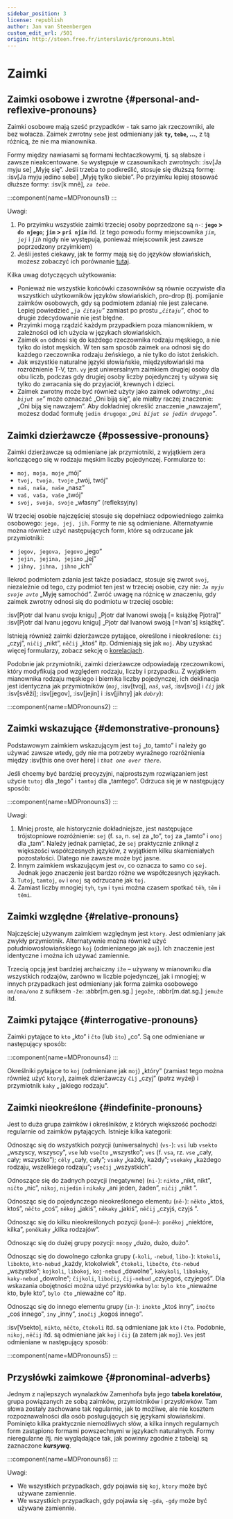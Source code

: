 ```yaml
---
sidebar_position: 3
license: republish
author: Jan van Steenbergen
custom_edit_url: /501
origin: http://steen.free.fr/interslavic/pronouns.html
---
```


# Zaimki

## Zaimki osobowe i zwrotne \{#personal-and-reflexive-pronouns}

Zaimki osobowe mają sześć przypadków - tak samo jak rzeczowniki, ale bez wołacza. Zaimek zwrotny `sebe` jest odmieniany jak **`ty`, `tebe`, ...**, z tą różnicą, że nie ma mianownika.

Formy między nawiasami są formami łechtaczkowymi, tj. są słabsze i zawsze nieakcentowane. `Se` występuje w czasownikach zwrotnych: :isv[Ja myju se] „Myję się”. Jeśli trzeba to podkreślić, stosuje się dłuższą formę: :isv[Ja myju jedino sebe] „Myję tylko siebie”. Po przyimku lepiej stosować dłuższe formy: :isv[k mně], _`za tebe`_.

:::component{name=MDPronouns1}
:::

Uwagi:

1. Po przyimku wszystkie zaimki trzeciej osoby poprzedzone są `n-`: **`jego` > `do njego`**; **`jim` > `pri njim`** itd. (z tego powodu formy miejscownika _`jim`_, _`jej`_ i _`jih`_ nigdy nie występują, ponieważ miejscownik jest zawsze poprzedzony przyimkiem)
2. Jeśli jesteś ciekawy, jak te formy mają się do języków słowiańskich, możesz zobaczyć ich porównanie [tutaj][1].

Kilka uwag dotyczących użytkowania:

- Ponieważ nie wszystkie końcówki czasowników są równie oczywiste dla wszystkich użytkowników języków słowiańskich, pro-drop (tj. pomijanie zaimków osobowych, gdy są podmiotem zdania) nie jest zalecane. Lepiej powiedzieć _„`ja čitaju`”_ zamiast po prostu _„`čitaju`”_, choć to drugie zdecydowanie nie jest błędne.
- Przyimki mogą rządzić każdym przypadkiem poza mianownikiem, w zależności od ich użycia w językach słowiańskich.
- Zaimek `on` odnosi się do każdego rzeczownika rodzaju męskiego, a nie tylko do istot męskich. W ten sam sposób zaimek `ona` odnosi się do każdego rzeczownika rodzaju żeńskiego, a nie tylko do istot żeńskich.
- Jak wszystkie naturalne języki słowiańskie, międzysłowiański ma rozróżnienie T-V, tzn. `vy` jest uniwersalnym zaimkiem drugiej osoby dla obu liczb, podczas gdy drugiej osoby liczby pojedynczej `ty` używa się tylko do zwracania się do przyjaciół, krewnych i dzieci.
- Zaimek zwrotny może być również użyty jako zaimek odwrotny: _„`Oni bijut se`”_ może oznaczać „Oni biją się”, ale miałby raczej znaczenie: „Oni biją się nawzajem”. Aby dokładniej określić znaczenie „nawzajem”, możesz dodać formułę `jedin drugogo`: _„`Oni bijut se jedin drugogo`”_.

## Zaimki dzierżawcze \{#possessive-pronouns}

Zaimki dzierżawcze są odmieniane jak przymiotniki, z wyjątkiem zera kończącego się w rodzaju męskim liczby pojedynczej. Formularze to:

- `moj, moja, moje` „mój”
- `tvoj, tvoja, tvoje` „twój, twój”
- `naš, naša, naše` „nasz”
- `vaš, vaša, vaše` „twój”
- `svoj, svoja, svoje` „własny” (refleksyjny)

W trzeciej osobie najczęściej stosuje się dopełniacz odpowiedniego zaimka osobowego: `jego, jej, jih`. Formy te nie są odmieniane. Alternatywnie można również użyć następujących form, które są odrzucane jak przymiotniki:

- `jegov, jegova, jegovo` „jego”
- `jejin, jejina, jejino` „jej”
- `jihny, jihna, jihno` „ich”

Ilekroć podmiotem zdania jest także posiadacz, stosuje się zwrot `svoj`, niezależnie od tego, czy podmiot ten jest w trzeciej osobie, czy nie: _`Ja myju svoje avto`_ „Myję samochód”. Zwróć uwagę na różnicę w znaczeniu, gdy zaimek zwrotny odnosi się do podmiotu w trzeciej osobie:

:isv[Pjotr dal Ivanu svoju knigu] „Pjotr ​​dał Ivanowi swoją \[= książkę Pjotra]”
:isv[Pjotr dal Ivanu jegovu knigu] „Pjotr ​​dał Ivanowi swoją \[=Ivan's] książkę”.

Istnieją również zaimki dzierżawcze pytające, określone i nieokreślone: ​​`čij` „czyj”, `ničij` „nikt”, `něčij` „ktoś” itp. Odmieniają się jak `moj`. Aby uzyskać więcej formularzy, zobacz sekcję o [korelacjach][2].

Podobnie jak przymiotniki, zaimki dzierżawcze odpowiadają rzeczownikowi, który modyfikują pod względem rodzaju, liczby i przypadku. Z wyjątkiem mianownika rodzaju męskiego i biernika liczby pojedynczej, ich deklinacja jest identyczna jak przymiotników (_`moj`_, :isv[tvoj], _`naš`_, _`vaš`_, :isv[svoj] i _`čij`_ jak :isv[svěži]; :isv[jegov], :isv[jejin] i :isv[jihny] jak _`dobry`_):

:::component{name=MDPronouns2}
:::

## Zaimki wskazujące \{#demonstrative-pronouns}

Podstawowym zaimkiem wskazującym jest `toj` „to, tamto” i należy go używać zawsze wtedy, gdy nie ma potrzeby wyraźnego rozróżnienia między :isv[this one over here] i _`that one over there`_.

Jeśli chcemy być bardziej precyzyjni, najprostszym rozwiązaniem jest użycie `tutoj` dla „tego” i `tamtoj` dla „tamtego”. Odrzuca się je w następujący sposób:

:::component{name=MDPronouns3}
:::

Uwagi:

1. Mniej proste, ale historycznie dokładniejsze, jest następujące trójstopniowe rozróżnienie: `sej` (f. `sa`, n. `se`) za „to”, `toj` za „tamto” i `onoj` dla „tam”. Należy jednak pamiętać, że `sej` praktycznie zniknął z większości współczesnych języków, z wyjątkiem kilku skamieniałych pozostałości. Dlatego nie zawsze może być jasne.
2. Innym zaimkiem wskazującym jest `ov`, co oznacza to samo co `sej`. Jednak jego znaczenie jest bardzo różne we współczesnych językach.
3. `Tutoj`, `tamtoj`, `ov` i `onoj` są odrzucane jak `toj`.
4. Zamiast liczby mnogiej `tyh`, `tym` i `tymi` można czasem spotkać `těh`, `těm` i `těmi`.

## Zaimki względne \{#relative-pronouns}

Najczęściej używanym zaimkiem względnym jest `ktory`. Jest odmieniany jak zwykły przymiotnik. Alternatywnie można również użyć południowosłowiańskiego `koj` (odmienianego jak `moj`). Ich znaczenie jest identyczne i można ich używać zamiennie.

Trzecią opcją jest bardziej archaiczny `iže` – używany w mianowniku dla wszystkich rodzajów, zarówno w liczbie pojedynczej, jak i mnogiej; w innych przypadkach jest odmieniany jak forma zaimka osobowego `on/ona/ono` z sufiksem `-že`: :abbr[m.gen.sg.] `jegože`, :abbr[m.dat.sg.] `jemuže` itd.

## Zaimki pytające \{#interrogative-pronouns}

Zaimki pytające to `kto` „kto” i `čto` (lub `što`) „co”. Są one odmieniane w następujący sposób:

:::component{name=MDPronouns4}
:::

Określniki pytające to `koj` (odmieniane jak `moj`) „który” (zamiast tego można również użyć `ktory`), zaimek dzierżawczy `čij` „czyj” (patrz wyżej) i przymiotnik `kaky` „ jakiego rodzaju".

## Zaimki nieokreślone \{#indefinite-pronouns}

Jest to duża grupa zaimków i określników, z których większość pochodzi regularnie od zaimków pytających. Istnieje kilka kategorii:

Odnosząc się do wszystkich pozycji (uniwersalnych) (`vs-`): `vsi` lub `vsekto` „wszyscy, wszyscy”, `vse` lub `vsečto` „wszystko”; `ves` (f. `vsa`, rz. `vse` „cały, cały; wszystko”); `cěly` „cały, cały”; `vsaky` „każdy, każdy”; `vsekaky` „każdego rodzaju, wszelkiego rodzaju”; `vsečij` „wszystkich”.

Odnoszące się do żadnych pozycji (negatywne) (`ni-`): `nikto` „nikt, nikt”, `ničto` „nic”, `nikoj`, `nijedin` i `nikaky` „ani jeden, żaden”, `ničij` „nikt ”.

Odnosząc się do pojedynczego nieokreślonego elementu (`ně-`): `někto` „ktoś, ktoś”, `něčto` „coś”, `někoj` „jakiś”, `někaky` „jakiś”, `něčij` „czyjś, czyjś ”.

Odnosząc się do kilku nieokreślonych pozycji (`poně–`): `poněkoj` „niektóre, kilka”, `poněkaky` „kilka rodzajów”.

Odnosząc się do dużej grupy pozycji: `mnogy` „dużo, dużo, dużo”.

Odnosząc się do dowolnego członka grupy (`-koli`, `-nebud`, `libo-`): `ktokoli`, `libokto`, `kto-nebud` „każdy, ktokolwiek”, `čtokoli`, `libočto`, `čto-nebud` „wszystko”; `kojkoli`, `libokoj`, `koj-nebud` „dowolne”, `kakykoli`, `libokaky`, `kaky-nebud` „dowolne”; `čijkoli`, `libočij`, `čij-nebud` „czyjegoś, czyjegoś”. Dla wskazania obojętności można użyć przysłówka `bylo`: `bylo kto` „nieważne kto, byle kto”, `bylo čto` „nieważne co” itp.

Odnosząc się do innego elementu grupy (`in-`): `inokto` „ktoś inny”, `inočto` „coś innego”, `iny` „inny”, `inočij` „kogoś innego”.

:isv[Vsekto], `nikto`, `něčto`, `čtokoli` itd. są odmieniane jak `kto` i `čto`. Podobnie, `nikoj`, `něčij` itd. są odmieniane jak `koj` i `čij` (a zatem jak `moj`). `Ves` jest odmieniane w następujący sposób:

:::component{name=MDPronouns5}
:::

## Przysłówki zaimkowe \{#pronominal-adverbs}

Jednym z najlepszych wynalazków Zamenhofa była jego **tabela korelatów**, grupa powiązanych ze sobą zaimków, przymiotników i przysłówków. Tam słowa zostały zachowane tak regularnie, jak to możliwe, ale nie kosztem rozpoznawalności dla osób posługujących się językami słowiańskimi. Pominięto kilka praktycznie niemożliwych słów, a kilka innych regularnych form zastąpiono formami powszechnymi w językach naturalnych. Formy nieregularne (tj. nie wyglądające tak, jak powinny zgodnie z tabelą) są zaznaczone _**kursywą**_.

:::component{name=MDPronouns6}
:::

Uwagi:

- We wszystkich przypadkach, gdy pojawia się `koj`, `ktory` może być używane zamiennie.
- We wszystkich przypadkach, gdy pojawia się `-gda`, `-gdy` może być używane zamiennie.

[1]: http://steen.free.fr/interslavic/slavic_pronouns.html
[2]: #pronominal_adverbs
